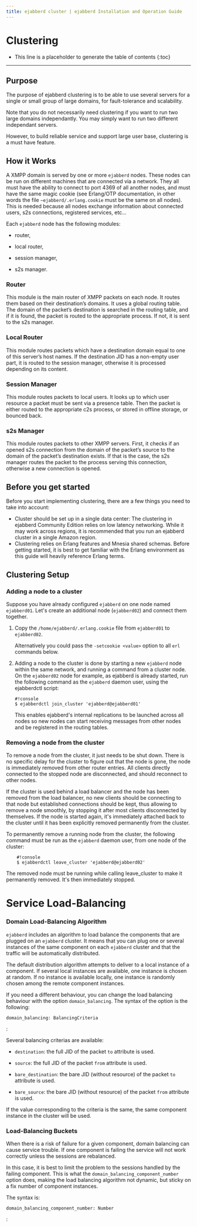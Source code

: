 ```yaml
---
title: ejabberd cluster | ejabberd Installation and Operation Guide
---
```


# Clustering

* This line is a placeholder to generate the table of contents
{:toc}
---

## Purpose

The purpose of ejabberd clustering is to be able to use several
servers for a single or small group of large domains, for
fault-tolerance and scalability.

Note that you do not necessarily need clustering if you want to run
two large domains independantly. You may simply want to run two
different independant servers.

However, to build reliable service and support large user base,
clustering is a must have feature.

## How it Works

A XMPP domain is served by one or more `ejabberd` nodes. These nodes can
be run on different machines that are connected via a network. They all
must have the ability to connect to port 4369 of all another nodes, and
must have the same magic cookie (see Erlang/OTP documentation, in other
words the file `~ejabberd/.erlang.cookie` must be the same on all
nodes). This is needed because all nodes exchange information about
connected users, s2s connections, registered services, etc…

Each `ejabberd` node has the following modules:

-   router,

-   local router,

-   session manager,

-   s2s manager.

### Router

This module is the main router of XMPP packets on each node. It routes
them based on their destination’s domains. It uses a global routing
table. The domain of the packet’s destination is searched in the routing
table, and if it is found, the packet is routed to the appropriate
process. If not, it is sent to the s2s manager.

### Local Router

This module routes packets which have a destination domain equal to one
of this server’s host names. If the destination JID has a non-empty user
part, it is routed to the session manager, otherwise it is processed
depending on its content.

### Session Manager

This module routes packets to local users. It looks up to which user
resource a packet must be sent via a presence table. Then the packet is
either routed to the appropriate c2s process, or stored in offline
storage, or bounced back.

### s2s Manager

This module routes packets to other XMPP servers. First, it checks if an
opened s2s connection from the domain of the packet’s source to the
domain of the packet’s destination exists. If that is the case, the s2s
manager routes the packet to the process serving this connection,
otherwise a new connection is opened.

## Before you get started

Before you start implementing clustering, there are a few things you
need to take into account:

- Cluster should be set up in a single data center: The clustering in
  ejabberd Community Edition relies on low latency networking. While it may
  work across regions, it is recommended that you run an ejabberd
  cluster in a single Amazon region.
- Clustering relies on Erlang features and Mnesia shared schemas. Before
  getting started, it is best to get familiar with the Erlang environment
  as this guide will heavily reference Erlang terms.

## Clustering Setup

### Adding a node to a cluster

Suppose you have already configured `ejabberd` on one node named
`ejabberd01`. Let's create an additional node (`ejabberd02`) and connect them
together.

1.  Copy the `/home/ejabberd/.erlang.cookie` file from `ejabberd01` to
    `ejabberd02`.

	Alternatively you could pass the `-setcookie <value>`
	option to all `erl` commands below.

2.  Adding a node to the cluster is done by starting a new `ejabberd`
	node within the same network, and running a command from a cluster
	node. On the `ejabberd02` node for example, as ejabberd is already
	started, run the following command as the `ejabberd` daemon user,
	using the ejabberdctl script:

		#!console
		$ ejabberdctl join_cluster 'ejabberd@ejabberd01'

	This enables ejabberd's internal replications to be launched across
	all nodes so new nodes can start receiving messages from other
	nodes and be registered in the routing tables.

### Removing a node from the cluster

To remove a node from the cluster, it just needs to be shut down. There
is no specific delay for the cluster to figure out that the node is
gone, the node is immediately removed from other router entries. All
clients directly connected to the stopped node are disconnected, and
should reconnect to other nodes.

If the cluster is used behind a load balancer and the node has been
removed from the load balancer, no new clients should be connecting to
that node but established connections should be kept, thus allowing to
remove a node smoothly, by stopping it after most clients disconnected
by themselves. If the node is started again, it's immediately
attached back to the cluster until it has been explicitly removed
permanently from the cluster.

To permanently remove a running node from the cluster, the following
command must be run as the `ejabberd` daemon user, from one node of the
cluster:

		#!console
		$ ejabberdctl leave_cluster 'ejabberd@ejabberd02'

The removed node must be running while calling leave_cluster to make
it permanently removed. It's then immediately stopped.

# Service Load-Balancing

### Domain Load-Balancing Algorithm

`ejabberd` includes an algorithm to load balance the components that are
plugged on an `ejabberd` cluster. It means that you can plug one or
several instances of the same component on each `ejabberd` cluster and
that the traffic will be automatically distributed.

The default distribution algorithm attempts to deliver to a local instance of
a component. If several local instances are available, one instance is
chosen at random. If no instance is available locally, one instance is
randomly chosen among the remote component instances.

If you need a different behaviour, you can change the load balancing
behaviour with the option `domain_balancing`. The syntax of the option
is the following:

`domain_balancing: BalancingCriteria`

:  

Several balancing criterias are available:

-   `destination`: the full JID of the packet `to` attribute is used.

-   `source`: the full JID of the packet `from` attribute is used.

-   `bare_destination`: the bare JID (without resource) of the packet
	`to` attribute is used.

-   `bare_source`: the bare JID (without resource) of the packet `from`
	attribute is used.

If the value corresponding to the criteria is the same, the same
component instance in the cluster will be used.

### Load-Balancing Buckets

When there is a risk of failure for a given component, domain balancing
can cause service trouble. If one component is failing the service will
not work correctly unless the sessions are rebalanced.

In this case, it is best to limit the problem to the sessions handled by
the failing component. This is what the
`domain_balancing_component_number` option does, making the load
balancing algorithm not dynamic, but sticky on a fix number of component
instances.

The syntax is:

`domain_balancing_component_number: Number`

:  
